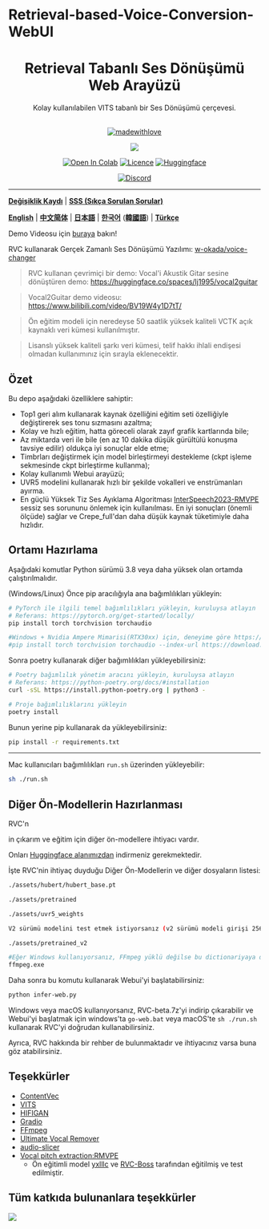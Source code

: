 # Retrieval-based-Voice-Conversion-WebUI

<div align="center">

<h1>Retrieval Tabanlı Ses Dönüşümü Web Arayüzü</h1>
Kolay kullanılabilen VITS tabanlı bir Ses Dönüşümü çerçevesi.<br><br>

[![madewithlove](https://forthebadge.com/images/badges/built-with-love.svg)](https://github.com/RVC-Project/Retrieval-based-Voice-Conversion-WebUI)
  
<img src="https://counter.seku.su/cmoe?name=rvc&theme=r34" /><br>
  
[![Open In Colab](https://img.shields.io/badge/Colab-F9AB00?style=for-the-badge&logo=googlecolab&color=525252)](https://colab.research.google.com/github/RVC-Project/Retrieval-based-Voice-Conversion-WebUI/blob/main/Retrieval_based_Voice_Conversion_WebUI.ipynb)
[![Licence](https://img.shields.io/github/license/RVC-Project/Retrieval-based-Voice-Conversion-WebUI?style=for-the-badge)](https://github.com/RVC-Project/Retrieval-based-Voice-Conversion-WebUI/blob/main/LICENSE)
[![Huggingface](https://img.shields.io/badge/🤗%20-Spaces-yellow.svg?style=for-the-badge)](https://huggingface.co/lj1995/VoiceConversionWebUI/tree/main/)

[![Discord](https://img.shields.io/badge/RVC%20Developers-Discord-7289DA?style=for-the-badge&logo=discord&logoColor=white)](https://discord.gg/HcsmBBGyVk)

</div>

------
[**Değişiklik Kaydı**](https://github.com/RVC-Project/Retrieval-based-Voice-Conversion-WebUI/blob/main/docs/Changelog_TR.md) | [**SSS (Sıkça Sorulan Sorular)**](https://github.com/RVC-Project/Retrieval-based-Voice-Conversion-WebUI/wiki/FAQ-(Frequently-Asked-Questions)) 

[**English**](../en/README.en.md) | [**中文简体**](../../README.md) | [**日本語**](../jp/README.ja.md) | [**한국어**](../kr/README.ko.md) ([**韓國語**](../kr/README.ko.han.md)) | [**Türkçe**](../tr/README.tr.md)

Demo Videosu için [buraya](https://www.bilibili.com/video/BV1pm4y1z7Gm/) bakın!

RVC kullanarak Gerçek Zamanlı Ses Dönüşümü Yazılımı: [w-okada/voice-changer](https://github.com/w-okada/voice-changer)

> RVC kullanan çevrimiçi bir demo: Vocal'i Akustik Gitar sesine dönüştüren demo: https://huggingface.co/spaces/lj1995/vocal2guitar

> Vocal2Guitar demo videosu: https://www.bilibili.com/video/BV19W4y1D7tT/

> Ön eğitim modeli için neredeyse 50 saatlik yüksek kaliteli VCTK açık kaynaklı veri kümesi kullanılmıştır.

> Lisanslı yüksek kaliteli şarkı veri kümesi, telif hakkı ihlali endişesi olmadan kullanımınız için sırayla eklenecektir.

## Özet
Bu depo aşağıdaki özelliklere sahiptir:
+ Top1 geri alım kullanarak kaynak özelliğini eğitim seti özelliğiyle değiştirerek ses tonu sızmasını azaltma;
+ Kolay ve hızlı eğitim, hatta göreceli olarak zayıf grafik kartlarında bile;
+ Az miktarda veri ile bile (en az 10 dakika düşük gürültülü konuşma tavsiye edilir) oldukça iyi sonuçlar elde etme;
+ Timbrları değiştirmek için model birleştirmeyi destekleme (ckpt işleme sekmesinde ckpt birleştirme kullanma);
+ Kolay kullanımlı Webui arayüzü;
+ UVR5 modelini kullanarak hızlı bir şekilde vokalleri ve enstrümanları ayırma.
+ En güçlü Yüksek Tiz Ses Ayıklama Algoritması [InterSpeech2023-RMVPE](#Teşekkürler) sessiz ses sorununu önlemek için kullanılması. En iyi sonuçları (önemli ölçüde) sağlar ve Crepe_full'dan daha düşük kaynak tüketimiyle daha hızlıdır.

## Ortamı Hazırlama
Aşağıdaki komutlar Python sürümü 3.8 veya daha yüksek olan ortamda çalıştırılmalıdır.

(Windows/Linux)
Önce pip aracılığıyla ana bağımlılıkları yükleyin:
```bash
# PyTorch ile ilgili temel bağımlılıkları yükleyin, kuruluysa atlayın
# Referans: https://pytorch.org/get-started/locally/
pip install torch torchvision torchaudio

#Windows + Nvidia Ampere Mimarisi(RTX30xx) için, deneyime göre https://github.com/RVC-Project/Retrieval-based-Voice-Conversion-WebUI/issues/21 adresindeki cuda sürümüne göre pytorch'a karşılık gelen cuda sürümünü belirtmeniz gerekebilir
#pip install torch torchvision torchaudio --index-url https://download.pytorch.org/whl/cu117
```

Sonra poetry kullanarak diğer bağımlılıkları yükleyebilirsiniz:
```bash
# Poetry bağımlılık yönetim aracını yükleyin, kuruluysa atlayın
# Referans: https://python-poetry.org/docs/#installation
curl -sSL https://install.python-poetry.org | python3 -

# Proje bağımlılıklarını yükleyin
poetry install
```

Bunun yerine pip kullanarak da yükleyebilirsiniz:
```bash
pip install -r requirements.txt
```

------
Mac kullanıcıları bağımlılıkları `run.sh` üzerinden yükleyebilir:
```bash
sh ./run.sh
```

## Diğer Ön-Modellerin Hazırlanması
RVC'n

in çıkarım ve eğitim için diğer ön-modellere ihtiyacı vardır.

Onları [Huggingface alanımızdan](https://huggingface.co/lj1995/VoiceConversionWebUI/tree/main/) indirmeniz gerekmektedir.

İşte RVC'nin ihtiyaç duyduğu Diğer Ön-Modellerin ve diğer dosyaların listesi:
```bash
./assets/hubert/hubert_base.pt

./assets/pretrained 

./assets/uvr5_weights

V2 sürümü modelini test etmek istiyorsanız (v2 sürümü modeli girişi 256 boyutlu 9 katmanlı Hubert+final_proj'dan 768 boyutlu 12 katmanlı Hubert'ın özelliğine ve 3 dönem ayrımına değiştirilmiştir), ek özellikleri indirmeniz gerekecektir.

./assets/pretrained_v2

#Eğer Windows kullanıyorsanız, FFmpeg yüklü değilse bu dictionariyaya da ihtiyacınız olabilir, FFmpeg yüklüyse atlayın
ffmpeg.exe
```
Daha sonra bu komutu kullanarak Webui'yi başlatabilirsiniz:
```bash
python infer-web.py
```
Windows veya macOS kullanıyorsanız, RVC-beta.7z'yi indirip çıkarabilir ve Webui'yi başlatmak için windows'ta `go-web.bat` veya macOS'te `sh ./run.sh` kullanarak RVC'yi doğrudan kullanabilirsiniz.

Ayrıca, RVC hakkında bir rehber de bulunmaktadır ve ihtiyacınız varsa buna göz atabilirsiniz.

## Teşekkürler
+ [ContentVec](https://github.com/auspicious3000/contentvec/)
+ [VITS](https://github.com/jaywalnut310/vits)
+ [HIFIGAN](https://github.com/jik876/hifi-gan)
+ [Gradio](https://github.com/gradio-app/gradio)
+ [FFmpeg](https://github.com/FFmpeg/FFmpeg)
+ [Ultimate Vocal Remover](https://github.com/Anjok07/ultimatevocalremovergui)
+ [audio-slicer](https://github.com/openvpi/audio-slicer)
+ [Vocal pitch extraction:RMVPE](https://github.com/Dream-High/RMVPE)
  + Ön eğitimli model [yxlllc](https://github.com/yxlllc/RMVPE) ve [RVC-Boss](https://github.com/RVC-Boss) tarafından eğitilmiş ve test edilmiştir.
  
## Tüm katkıda bulunanlara teşekkürler
<a href="https://github.com/RVC-Project/Retrieval-based-Voice-Conversion-WebUI/graphs/contributors" target="_blank">
  <img src="https://contrib.rocks/image?repo=RVC-Project/Retrieval-based-Voice-Conversion-WebUI" />
</a>